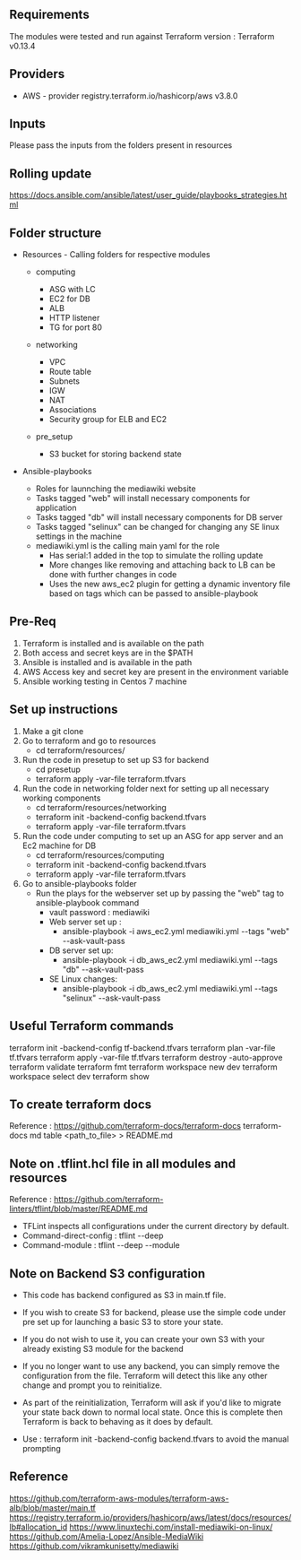 ## Requirements

The modules were tested and run against Terraform version : Terraform v0.13.4

## Providers

* AWS  - provider registry.terraform.io/hashicorp/aws v3.8.0

## Inputs

Please pass the inputs from the folders present in resources

## Rolling update 
https://docs.ansible.com/ansible/latest/user_guide/playbooks_strategies.html

## Folder structure

* Resources - Calling folders for respective modules
    * computing
        * ASG with LC
        * EC2 for DB
        * ALB
        * HTTP listener
        * TG for port 80

    * networking
        * VPC
        * Route table
        * Subnets
        * IGW
        * NAT
        * Associations
        * Security group for ELB and EC2

    * pre_setup
        * S3 bucket for storing backend state

* Ansible-playbooks
    * Roles for launnching the mediawiki website
    * Tasks tagged "web" will install necessary components for application
    * Tasks tagged "db" will install necessary components for DB server
    * Tasks tagged "selinux" can be changed for changing any SE linux settings in the machine
    * mediawiki.yml is the calling main yaml for the role
        * Has serial:1 added in the top to simulate the rolling update
        * More changes like removing and attaching back to LB can be done with further changes in code
        * Uses the new aws_ec2 plugin for getting a dynamic inventory file based on tags which can be passed to ansible-playbook        


## Pre-Req
1. Terraform is installed and is available on the path
2. Both access and secret keys are in the $PATH
3. Ansible is installed and is available in the path
4. AWS Access key and secret key are present in the environment variable
5. Ansible working testing in Centos 7 machine



## Set up instructions
1. Make a git clone
2. Go to terraform and go to resources
    * cd terraform/resources/
3. Run the code in presetup to set up S3 for backend
    * cd presetup
    * terraform apply -var-file terraform.tfvars
4. Run the code in networking folder next for setting up all necessary working components
    * cd terraform/resources/networking
    * terraform init -backend-config backend.tfvars
    * terraform apply -var-file terraform.tfvars
5. Run the code under computing to set up an ASG for app server and an Ec2 machine for DB
    * cd terraform/resources/computing
    * terraform init -backend-config backend.tfvars
    * terraform apply -var-file terraform.tfvars
4. Go to ansible-playbooks folder
    * Run the plays for the webserver set up by passing the "web" tag to ansible-playbook command
        * vault password : mediawiki
        * Web server set up :
            * ansible-playbook -i aws_ec2.yml mediawiki.yml --tags "web" --ask-vault-pass
        * DB server set up:
            *  ansible-playbook -i db_aws_ec2.yml mediawiki.yml --tags "db" --ask-vault-pass
        * SE Linux changes:
            * ansible-playbook -i db_aws_ec2.yml mediawiki.yml --tags "selinux" --ask-vault-pass


## Useful Terraform commands
terraform init -backend-config tf-backend.tfvars
terraform plan -var-file tf.tfvars
terraform apply -var-file tf.tfvars
terraform destroy -auto-approve
terraform validate
terraform fmt
terraform workspace new dev
terraform workspace select dev
terraform show

## To create terraform docs
Reference : https://github.com/terraform-docs/terraform-docs
terraform-docs md table <path_to_file> > README.md

## Note on .tflint.hcl file in all modules and resources
Reference :  https://github.com/terraform-linters/tflint/blob/master/README.md

* TFLint inspects all configurations under the current directory by default. 
* Command-direct-config : tflint --deep
* Command-module : tflint --deep --module

## Note on Backend S3 configuration ##
* This code has backend configured as S3  in main.tf file. 

* If you wish to create S3 for backend, please use the simple code under pre set up for launching a basic S3 to store your state. 

* If you do not wish to use it, you can create your own S3 with your already existing S3 module for the backend

* If you no longer want to use any backend, you can simply remove the configuration from the file. Terraform will detect this like any other change and prompt you to reinitialize.

* As part of the reinitialization, Terraform will ask if you'd like to migrate your state back down to normal local state. Once this is complete then Terraform is back to behaving as it does by default.

* Use : terraform init -backend-config backend.tfvars to avoid the manual prompting


## Reference

https://github.com/terraform-aws-modules/terraform-aws-alb/blob/master/main.tf
https://registry.terraform.io/providers/hashicorp/aws/latest/docs/resources/lb#allocation_id
https://www.linuxtechi.com/install-mediawiki-on-linux/
https://github.com/Amelia-Lopez/Ansible-MediaWiki
https://github.com/vikramkunisetty/mediawiki

